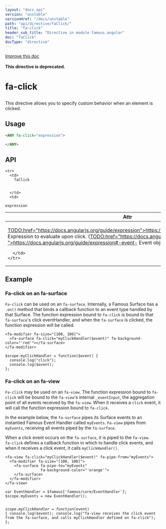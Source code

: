 ```yaml
---
layout: "docs_api"
version: "unstable"
versionHref: "/docs/unstable"
path: "api/directive/faClick/"
title: "fa-click"
header_sub_title: "Directive in module famous.angular"
doc: "faClick"
docType: "directive"
---
```


<div class="improve-docs">
  <a href='https://github.com/Famous/famous-angular/edit/master/src/scripts/directives/fa-click.js#L1'>
    Improve this doc
  </a>
</div>

  <br>
  <strong>This directive is deprecated.</strong>





<h1 class="api-title">

  fa-click



</h1>





This directive allows you to specify custom behavior when an element is clicked.






  
<h2 id="usage">Usage</h2>
  
```html
<ANY fa-click="expression">

</ANY>
```
  
  
<h2 id="api" style="clear:both;">API</h2>

<table class="table" style="margin:0;">
  <thead>
    <tr>
      <th>Attr</th>
      <th>Type</th>
      <th>Details</th>
    </tr>
  </thead>
  <tbody>
    
    <tr>
      <td>
        faClick
        
        
      </td>
      <td>
        
  <code>expression</code>
      </td>
      <td>
        <p><a href="<a">TODO:href="https://docs.angularjs.org/guide/expression">https://docs.angularjs.org/guide/expression</a> Expression</a> to evaluate upon
click. (<a href="<a">TODO:href="https://docs.angularjs.org/guide/expression#-event-">https://docs.angularjs.org/guide/expression#-event-</a> Event object is available as <code>$event</code></a>)</p>

        
      </td>
    </tr>
    
  </tbody>
</table>

  

  



<h2 id="example">Example</h2><h3 id="fa-click-on-an-fa-surface">Fa-click on an fa-surface</h3>
<p><code>Fa-click</code> can be used on an <code>fa-surface</code>.  Internally, a Famous Surface has a <code>.on()</code> method that binds a callback function to an event type handled by that Surface.
 The function expression bound to <code>fa-click</code> is bound to that <code>fa-surface</code>&#39;s click eventHandler, and when the <code>fa-surface</code> is clicked, the function expression will be called. </p>
<pre><code class="lang-html">&lt;fa-modifier fa-size=&quot;[100, 100]&quot;&gt;
  &lt;fa-surface fa-click=&quot;myClickHandler($event)&quot; fa-background-color=&quot;&#39;red&#39;&quot;&gt;&lt;/fa-surface&gt;
&lt;/fa-modifier&gt;</code></pre>
<pre><code class="lang-javascript">$scope.myClickHandler = function($event) {
  console.log(&quot;click&quot;);
  console.log($event);
};</code></pre>
<h3 id="fa-click-on-an-fa-view">Fa-click on an fa-view</h3>
<p><code>Fa-click</code> may be used on an <code>fa-view</code>.  The function expression bound to <code>fa-click</code> will be bound to the <code>fa-view</code>&#39;s internal <code>_eventInput</code>, the aggregation point of all events received by the <code>fa-view</code>.  When it receives a <code>click</code> event, it will call the function expression bound to <code>fa-click</code>.</p>
<p>In the example below, the <code>fa-surface</code> pipes its Surface events to an instantied Famous Event Handler called <code>myEvents</code>.
<code>Fa-view</code> pipes from <code>myEvents</code>, receiving all events piped by the <code>fa-surface</code>.</p>
<p>When a click event occurs on the <code>fa-surface</code>, it is piped to the <code>fa-view</code>.<br><code>fa-click</code> defines a callback function in which to handle click events, and when it receives a click event, it calls <code>myClickHandler()</code>. </p>
<pre><code class="lang-html">&lt;fa-view fa-click=&quot;myClickHandler($event)&quot; fa-pipe-from=&quot;myEvents&quot;&gt;
  &lt;fa-modifier fa-size=&quot;[100, 100]&quot;&gt;
    &lt;fa-surface fa-pipe-to=&quot;myEvents&quot;
                fa-background-color=&quot;&#39;orange&#39;&quot;&gt;
    &lt;/fa-surface&gt;
  &lt;/fa-modifier&gt;
&lt;/fa-view&gt;</code></pre>
<pre><code class="lang-javascript">var EventHandler = $famous[&#39;famous/core/EventHandler&#39;];
$scope.myEvents = new EventHandler();

$scope.myClickHandler = function($event) {
  console.log($event);
  console.log(&quot;fa-view receives the click event from the fa-surface, and calls myClickHandler defined on fa-click&quot;);
};</code></pre>



